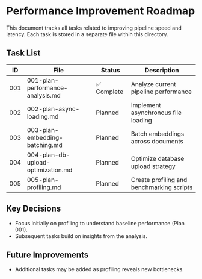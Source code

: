 # Performance Improvement Roadmap

This document tracks all tasks related to improving pipeline speed and latency. Each task is stored in a separate file within this directory.

## Task List

| ID  | File                                   | Status  | Description                                |
|----|----------------------------------------|---------|--------------------------------------------|
|001 | 001-plan-performance-analysis.md       | ✅ Complete | Analyze current pipeline performance       |
|002 | 002-plan-async-loading.md              | Planned | Implement asynchronous file loading        |
|003 | 003-plan-embedding-batching.md         | Planned | Batch embeddings across documents          |
|004 | 004-plan-db-upload-optimization.md     | Planned | Optimize database upload strategy          |
|005 | 005-plan-profiling.md                  | Planned | Create profiling and benchmarking scripts  |

## Key Decisions
- Focus initially on profiling to understand baseline performance (Plan 001).
- Subsequent tasks build on insights from the analysis.

## Future Improvements
- Additional tasks may be added as profiling reveals new bottlenecks.

